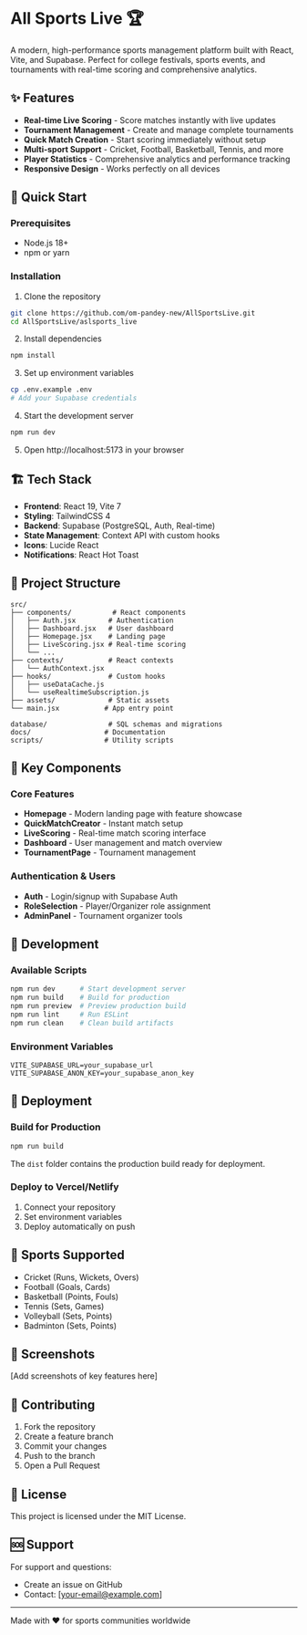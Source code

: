 # All Sports Live 🏆

A modern, high-performance sports management platform built with React, Vite, and Supabase. Perfect for college festivals, sports events, and tournaments with real-time scoring and comprehensive analytics.

## ✨ Features

- **Real-time Live Scoring** - Score matches instantly with live updates
- **Tournament Management** - Create and manage complete tournaments
- **Quick Match Creation** - Start scoring immediately without setup
- **Multi-sport Support** - Cricket, Football, Basketball, Tennis, and more
- **Player Statistics** - Comprehensive analytics and performance tracking
- **Responsive Design** - Works perfectly on all devices

## 🚀 Quick Start

### Prerequisites

- Node.js 18+
- npm or yarn

### Installation

1. Clone the repository

```bash
git clone https://github.com/om-pandey-new/AllSportsLive.git
cd AllSportsLive/aslsports_live
```

2. Install dependencies

```bash
npm install
```

3. Set up environment variables

```bash
cp .env.example .env
# Add your Supabase credentials
```

4. Start the development server

```bash
npm run dev
```

5. Open http://localhost:5173 in your browser

## 🏗️ Tech Stack

- **Frontend**: React 19, Vite 7
- **Styling**: TailwindCSS 4
- **Backend**: Supabase (PostgreSQL, Auth, Real-time)
- **State Management**: Context API with custom hooks
- **Icons**: Lucide React
- **Notifications**: React Hot Toast

## 📂 Project Structure

```
src/
├── components/          # React components
│   ├── Auth.jsx        # Authentication
│   ├── Dashboard.jsx   # User dashboard
│   ├── Homepage.jsx    # Landing page
│   ├── LiveScoring.jsx # Real-time scoring
│   └── ...
├── contexts/           # React contexts
│   └── AuthContext.jsx
├── hooks/              # Custom hooks
│   ├── useDataCache.js
│   └── useRealtimeSubscription.js
├── assets/             # Static assets
└── main.jsx           # App entry point

database/               # SQL schemas and migrations
docs/                  # Documentation
scripts/               # Utility scripts
```

## 🎯 Key Components

### Core Features

- **Homepage** - Modern landing page with feature showcase
- **QuickMatchCreator** - Instant match setup
- **LiveScoring** - Real-time match scoring interface
- **Dashboard** - User management and match overview
- **TournamentPage** - Tournament management

### Authentication & Users

- **Auth** - Login/signup with Supabase Auth
- **RoleSelection** - Player/Organizer role assignment
- **AdminPanel** - Tournament organizer tools

## 🔧 Development

### Available Scripts

```bash
npm run dev      # Start development server
npm run build    # Build for production
npm run preview  # Preview production build
npm run lint     # Run ESLint
npm run clean    # Clean build artifacts
```

### Environment Variables

```env
VITE_SUPABASE_URL=your_supabase_url
VITE_SUPABASE_ANON_KEY=your_supabase_anon_key
```

## 🚀 Deployment

### Build for Production

```bash
npm run build
```

The `dist` folder contains the production build ready for deployment.

### Deploy to Vercel/Netlify

1. Connect your repository
2. Set environment variables
3. Deploy automatically on push

## 🏏 Sports Supported

- Cricket (Runs, Wickets, Overs)
- Football (Goals, Cards)
- Basketball (Points, Fouls)
- Tennis (Sets, Games)
- Volleyball (Sets, Points)
- Badminton (Sets, Points)

## 📱 Screenshots

[Add screenshots of key features here]

## 🤝 Contributing

1. Fork the repository
2. Create a feature branch
3. Commit your changes
4. Push to the branch
5. Open a Pull Request

## 📄 License

This project is licensed under the MIT License.

## 🆘 Support

For support and questions:

- Create an issue on GitHub
- Contact: [your-email@example.com]

---

Made with ❤️ for sports communities worldwide

